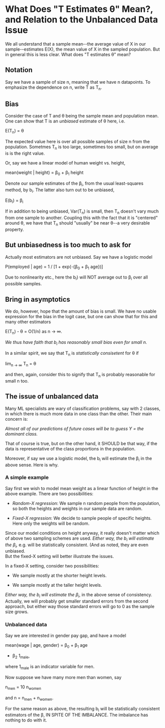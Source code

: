 
# What Does "T Estimates &theta;" Mean?, and Relation to the Unbalanced Data Issue

We all understand that a sample mean--the average value of X in our
sample--estimates E(X), the mean value of X in the sampled population.
But in general this is less clear.  What does "T estimates &theta;" mean?

## Notation

Say we have a sample of size n, meaning that we have n datapoints.  To
emphasize the dependence on n, write T as T<sub>n</sub>.

## Bias

Consider the case of T and &theta; being the sample mean and population
mean.  One can show that T is an *unbiased* estimate of &theta; here,
i.e.

E(T<sub>n</sub>) = &theta;

The expected value here is over all possible samples of size n from the
population.  Sometmes T<sub>n</sub> is too large, sometimes too small,
but on average is is the right value.

Or, say we have a linear model of human weight vs. height,

mean(weight | height) = &beta;<sub>0</sub> + &beta;<sub>1</sub> height

Denote our sample estimates of the &beta;<sub>i</sub>, from the usual
least-squares method, by b<sub>i</sub>.  The latter also turn out to be
unbiased,

E(b<sub>i</sub>) = &beta;<sub>i</sub>

If in addition to being unbiased, Var(T<sub>n</sub>) is small, then
T<sub>n</sub> doesn't vary much from one sample to another. Coupling
this with the fact that it is "centered" around &theta;, we have that
T<sub>n</sub> should "usually" be near &theta;--a very desirable
property.

## But unbiasedness is too much to ask for

Actually most estimators are not unbiased.  Say we have a logistic
model 

P(employed | age) = 1 / [1 + exp(-{&beta;<sub>0</sub> + &beta;<sub>1</sub> age})]

Due to nonlinearity etc., here the b<sub>i</sub>) will NOT average out
to &beta;<sub>i</sub> over all possible samples.

## Bring in asymptotics

We do, however, hope that the amount of bias is small.  We have no
usable expression for the bias in the logit case, but one can show that
for this and many other estimators 

E(T<sub>n</sub>) - &theta; = O(1/n) as n -> &infin;.

*We thus have faith that b<sub>i</sub> has reasonably small bias even
for small n.*

In a similar spirit, we say that T<sub>n</sub> is *statistically consisetent*
for &theta; if

lim<sub>n -> &infin;</sub> T<sub>n</sub> = &theta;

and then, again, consider this to signify that T<sub>n</sub> is
probably reasonable for small n too.

## The issue of unbalanced data

Many ML specialists are wary of classification problems, say with 2
classes, in which there is much more data in one class than the other.
Their main concern is:

*Almost all of our predictions of future cases will be to guess Y = the
dominant class.*

That of course is true, but on the other hand, it SHOULD be that way, if
the data is representative of the class proportions in the population.

Moreover, if say we use a logistic model, the b<sub>i</sub> will
estimate the &beta;<sub>i</sub> in the above sense.  Here is why.

### A simple example

Say first we wish to model mean weight as a linear function of height in the
above example.  There are two possibilities:

* *Random-X regression*:  We sample n random people from the population,
  so both the heights and weights in our sample data are random.

* *Fixed-X regression*:  We decide to sample people of specific heights.
  Here only the weights will be random.

Since our model conditions on height anyway, it really doesn't matter
which of above two sampling schemes are used.  *Either way, the
b<sub>i</sub> will estimate the &beta;<sub>i</sub>,* e.g. will be
statistically consistent.  (And as noted, they are even unbiased.  
But the fixed-X setting will better illustrate the issues.

In a fixed-X setting, consider two possibilities:

* We sample mostly at the shorter height levels.

* We sample mostly at the taller height levels.

*Either way, the b<sub>i</sub> will estimate the &beta;<sub>i</sub>*,
in the above sense of consistency.  Actually, we will probably get
smaller standard errors from the second approach, but either way those
standard errors will go to 0 as the sample size grows.

### Unbalanced data

Say we are interested in gender pay gap, and have a model

mean(wage | age, gender) = &beta;<sub>0</sub> + &beta;<sub>1</sub> age
+ &beta;<sub>2</sub> 1<sub>male</sub>, 

where 1<sub>male</sub> is an indicator variable for men.

Now suppose we have many more men than women, say

n<sub>men</sub> = 10 n<sub>women</sub>

and n = n<sub>men</sub> + n<sub>women</sub>.

For the same reason as above, the resulting b<sub>i</sub> will be
statistically consistent estimators of the &beta;, IN SPITE OF THE
IMBALANCE.  The imbalance has nothing to do with it.

